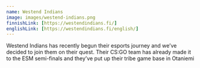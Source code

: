 ```yaml
---
name: Westend Indians
image: images/westend-indians.png
finnishLink: [https://westendindians.fi/]
englishLink: [https://westendindians.fi/english/]
---
```


Westend Indians has recently begun their esports journey and we’ve decided to join them on their quest. Their CS:GO team has already made it to the ESM semi-finals and they’ve put up their tribe game base in Otaniemi
